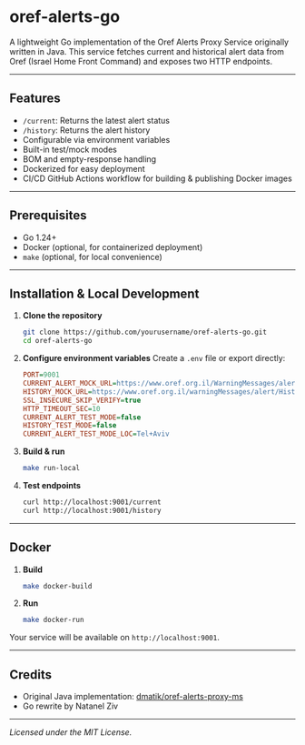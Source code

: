 # oref-alerts-go

A lightweight Go implementation of the Oref Alerts Proxy Service originally written in Java. This service fetches current and historical alert data from Oref (Israel Home Front Command) and exposes two HTTP endpoints.

---

## Features

- `/current`: Returns the latest alert status
- `/history`: Returns the alert history
- Configurable via environment variables
- Built-in test/mock modes
- BOM and empty-response handling
- Dockerized for easy deployment
- CI/CD GitHub Actions workflow for building & publishing Docker images

---

## Prerequisites

- Go 1.24+
- Docker (optional, for containerized deployment)
- `make` (optional, for local convenience)

---

## Installation & Local Development

1. **Clone the repository**

   ```bash
   git clone https://github.com/yourusername/oref-alerts-go.git
   cd oref-alerts-go
   ```

2. **Configure environment variables** Create a `.env` file or export directly:

   ```ini
   PORT=9001
   CURRENT_ALERT_MOCK_URL=https://www.oref.org.il/WarningMessages/alert/alerts.json
   HISTORY_MOCK_URL=https://www.oref.org.il/warningMessages/alert/History/AlertsHistory.json
   SSL_INSECURE_SKIP_VERIFY=true
   HTTP_TIMEOUT_SEC=10
   CURRENT_ALERT_TEST_MODE=false
   HISTORY_TEST_MODE=false
   CURRENT_ALERT_TEST_MODE_LOC=Tel+Aviv
   ```

3. **Build & run**

   ```bash
   make run-local
   ```

4. **Test endpoints**

   ```bash
   curl http://localhost:9001/current
   curl http://localhost:9001/history
   ```

---

## Docker

1. **Build**

   ```bash
   make docker-build
   ```

2. **Run**

   ```bash
   make docker-run
   ```

Your service will be available on `http://localhost:9001`.

---

## Credits

- Original Java implementation: [dmatik/oref-alerts-proxy-ms](https://github.com/dmatik/oref-alerts-proxy-ms)
- Go rewrite by Natanel Ziv

---

*Licensed under the MIT License.*

